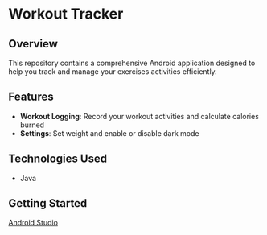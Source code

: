 # Workout Tracker

## Overview
This repository contains a comprehensive Android application designed to help you track and manage your exercises activities efficiently.

## Features
- **Workout Logging**: Record your workout activities and calculate calories burned
- **Settings**: Set weight and enable or disable dark mode

## Technologies Used
- Java

## Getting Started
[Android Studio](https://developer.android.com/studio/run)
